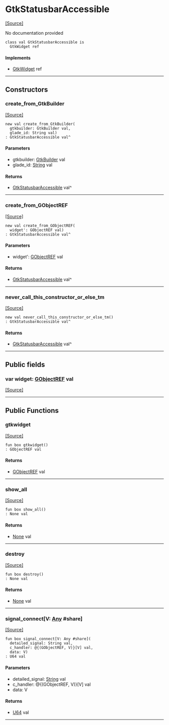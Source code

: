 # GtkStatusbarAccessible
<span class="source-link">[[Source]](src/gtk3/GtkStatusbarAccessible.md#L6)</span>

No documentation provided


```pony
class val GtkStatusbarAccessible is
  GtkWidget ref
```

#### Implements

* [GtkWidget](gtk3-GtkWidget.md) ref

---

## Constructors

### create_from_GtkBuilder
<span class="source-link">[[Source]](src/gtk3/GtkStatusbarAccessible.md#L14)</span>


```pony
new val create_from_GtkBuilder(
  gtkbuilder: GtkBuilder val,
  glade_id: String val)
: GtkStatusbarAccessible val^
```
#### Parameters

*   gtkbuilder: [GtkBuilder](gtk3-GtkBuilder.md) val
*   glade_id: [String](builtin-String.md) val

#### Returns

* [GtkStatusbarAccessible](gtk3-GtkStatusbarAccessible.md) val^

---

### create_from_GObjectREF
<span class="source-link">[[Source]](src/gtk3/GtkStatusbarAccessible.md#L17)</span>


```pony
new val create_from_GObjectREF(
  widget': GObjectREF val)
: GtkStatusbarAccessible val^
```
#### Parameters

*   widget': [GObjectREF](minimal-browser-..-gobject-GObjectREF.md) val

#### Returns

* [GtkStatusbarAccessible](gtk3-GtkStatusbarAccessible.md) val^

---

### never_call_this_constructor_or_else_tm
<span class="source-link">[[Source]](src/gtk3/GtkStatusbarAccessible.md#L20)</span>


```pony
new val never_call_this_constructor_or_else_tm()
: GtkStatusbarAccessible val^
```

#### Returns

* [GtkStatusbarAccessible](gtk3-GtkStatusbarAccessible.md) val^

---

## Public fields

### var widget: [GObjectREF](minimal-browser-..-gobject-GObjectREF.md) val
<span class="source-link">[[Source]](src/gtk3/GtkStatusbarAccessible.md#L10)</span>



---

## Public Functions

### gtkwidget
<span class="source-link">[[Source]](src/gtk3/GtkStatusbarAccessible.md#L12)</span>


```pony
fun box gtkwidget()
: GObjectREF val
```

#### Returns

* [GObjectREF](minimal-browser-..-gobject-GObjectREF.md) val

---

### show_all
<span class="source-link">[[Source]](src/gtk3/GtkWidget.md#L4)</span>


```pony
fun box show_all()
: None val
```

#### Returns

* [None](builtin-None.md) val

---

### destroy
<span class="source-link">[[Source]](src/gtk3/GtkWidget.md#L7)</span>


```pony
fun box destroy()
: None val
```

#### Returns

* [None](builtin-None.md) val

---

### signal_connect\[V: [Any](builtin-Any.md) #share\]
<span class="source-link">[[Source]](src/gtk3/GtkWidget.md#L10)</span>


```pony
fun box signal_connect[V: Any #share](
  detailed_signal: String val,
  c_handler: @{(GObjectREF, V)}[V] val,
  data: V)
: U64 val
```
#### Parameters

*   detailed_signal: [String](builtin-String.md) val
*   c_handler: @{(GObjectREF, V)}[V] val
*   data: V

#### Returns

* [U64](builtin-U64.md) val

---

